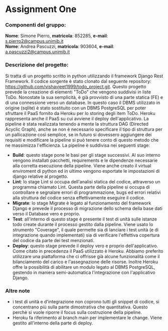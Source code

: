 # Assignment One

### Componenti del gruppo:  
**Nome**: Simone Pierro, **matricola**: 852285, **e-mail**: s.pierro2@campus.unimib.it  
**Nome**: Andrea Pascuzzi, **matricola**: 903604, **e-mail**: a.pascuzzi2@campus.unimib.it  

### Descrizione del progetto:

Si tratta di un progetto scritto in python utilizzando il framework Django Rest Framework. 
Il codice sorgente è stato clonato dal seguente repository: https://github.com/vishavjeet1999/todo_project.git. Questo progetto prevede la creazione di elementi "ToDo" che vengono suddivisi in liste ToDo.
Nonostate la sua semplicità, è già provvisto di una parte statica (FE) e di una connessione verso un database. In questo caso il DBMS utilizzato in origine (sqlite) è stato sostituito con un DBMS PostgreSQL per poter sfruttare il PaaS fornito da Heroku per lo storing degli item ToDo.
Heroku rappresenta anche il PaaS su cui avviene il deploy dell'applicativo.
La pipeline è stata realizzata tenendo a mente la struttura DAG (Directed Acyclic Graph), anche se non è necessario specificare il tipo di struttura per un pallicazione così semplice, se in futuro si dovessero aggiungere dei requisiti e modificare la pipeline si può tenere conto di questo metodo che ne massimizza l'efficienza. 
La pipeline è suddivisa nei seguenti stage:

- **Build**: questo stage pone le basi per gli stage successivi. Al suo interno vengono installati pacchetti, requirements e le dipendenze necessarie alla corretta esecuzione della pipeline. Viene anche creato il virtual enviroment di python ed in ultimo vengono esportate le impostazioni di django relative al progetto.
- **Lint**: lo stage Lint si occupa dell'analisi statica del codice, attraverso un programma chiamato Lint. Questa parte della pipeline si occupa di controllare e segnalare errori di programmazione, bugs ed errori relativi alla struttura del codice senza effettivamente eseguire il codice.
- **Migrate**: lo stage Migrate è legato al funzionamento del framework Django e prevede il processo di migrazione dello schema della base dati verso il Database vero e proprio.
- **Test**: all'interno di questo stage è presente il test di unità sulle istanze todo create durante il processo gestito dalla pipeline. Viene usato lo strumento "Coverage", il quale permette sia di lanciare i test unità (e di integrazione quando implementati) sia di verificare l'effettiva copertura del codice da parte dei test menzionati.
- **Deploy**: questo stage prevede il deploy vero e proprio dell'applicativo. Come citato in precedenza il PaaS utilizzato è Heroku. Abbiamo preferito utilizzare una piattaforma che ci offrisse già alcune funzionalità come il bilanciamento del carico e l'assegnazione delle risorse. Inoltre Heroku offre la possibilità di abilitare un modulo legato al DBMS PostgreSQL, gestendo in maniera semi-automatica l'integrazione con l'applicativo Django.


### Altre note
- i test di unità e d'integrazione non coprono tutti gli snippet di codice, si concentrano più sulla parte dimostrativa che quantitativa. Questo perchè si vuole riporre il focus sulla costruzione della pipeline.
- Heroku fa riferimento al branch main per implementare le change. Viene gestito all'interno della parte di deploy.
